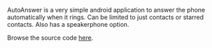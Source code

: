 AutoAnswer is a very simple android application to answer the phone automatically when it rings.  Can be limited to just contacts or starred contacts.  Also has a speakerphone option.

Browse the source code [here](http://code.google.com/p/auto-answer/source/browse).